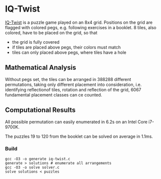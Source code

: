 # IQ-Twist

[IQ-Twist](https://www.smartgames.eu/de/spiele-f%C3%BCr-einen-spieler/iq-twist)
is a puzzle game played on an 8x4 grid.  Positions on the grid are flagged with
colored pegs, e.g.  following exercises in a booklet.  8 tiles, also colored,
have to be placed on the grid, so that
- the grid is fully covered
- if tiles are placed above pegs, their colors must match
- tiles can only placed above pegs, where tiles have a hole


## Mathematical Analysis

Without pegs set, the tiles can be arranged in 388288 different permutations,
taking only different placement into consideration,
i.e. identifying reflectionof tiles, rotation and reflection of the grid,
6067 fundamental placement classes can ce counted.



## Computational Results

All possible permutation can easily enumerated in 6.2s on an Intel Core i7-9700K.

The puzzles 19 to 120 from the booklet can be solved on average in 1.1ms.

### Build

    gcc -O3 -o generate iq-twist.c
    generate > solutions # enumerate all arrangements
    gcc -O3 -o solve solver.c
    solve solutions < puzzles
